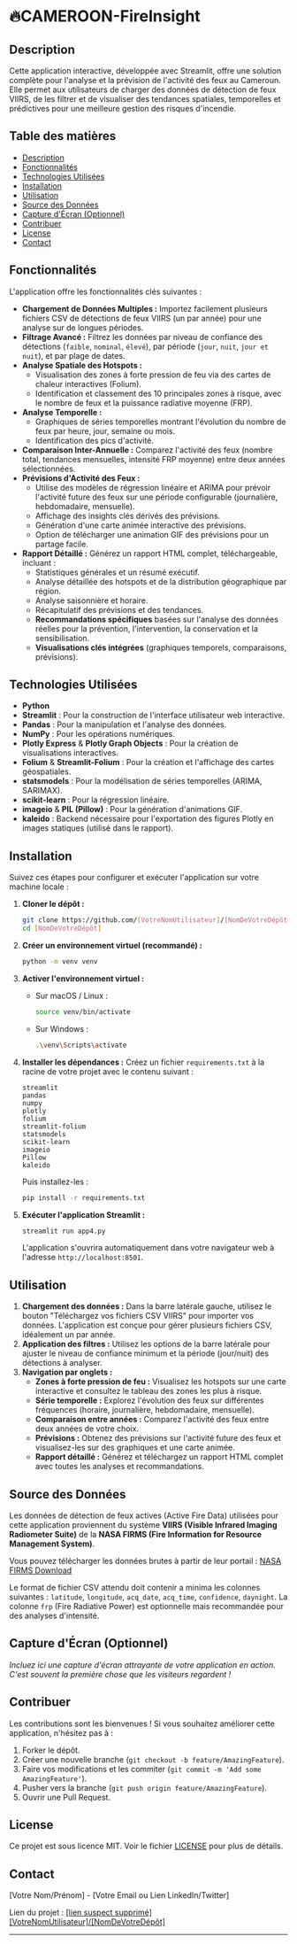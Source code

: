 # 🔥CAMEROON-FireInsight

## Description

Cette application interactive, développée avec Streamlit, offre une solution complète pour l'analyse et la prévision de l'activité des feux au Cameroun. Elle permet aux utilisateurs de charger des données de détection de feux VIIRS, de les filtrer et de visualiser des tendances spatiales, temporelles et prédictives pour une meilleure gestion des risques d'incendie.

## Table des matières

  - [Description](https://www.google.com/search?q=%23description)
  - [Fonctionnalités](https://www.google.com/search?q=%23fonctionnalit%C3%A9s)
  - [Technologies Utilisées](https://www.google.com/search?q=%23technologies-utilis%C3%A9es)
  - [Installation](https://www.google.com/search?q=%23installation)
  - [Utilisation](https://www.google.com/search?q=%23utilisation)
  - [Source des Données](https://www.google.com/search?q=%23source-des-donn%C3%A9es)
  - [Capture d'Écran (Optionnel)](https://www.google.com/search?q=%23capture-d%C3%A9cran-optionnel)
  - [Contribuer](https://www.google.com/search?q=%23contribuer)
  - [License](https://www.google.com/search?q=%23license)
  - [Contact](https://www.google.com/search?q=%23contact)

## Fonctionnalités

L'application offre les fonctionnalités clés suivantes :

  * **Chargement de Données Multiples :** Importez facilement plusieurs fichiers CSV de détections de feux VIIRS (un par année) pour une analyse sur de longues périodes.
  * **Filtrage Avancé :** Filtrez les données par niveau de confiance des détections (`faible`, `nominal`, `élevé`), par période (`jour`, `nuit`, `jour et nuit`), et par plage de dates.
  * **Analyse Spatiale des Hotspots :**
      * Visualisation des zones à forte pression de feu via des cartes de chaleur interactives (Folium).
      * Identification et classement des 10 principales zones à risque, avec le nombre de feux et la puissance radiative moyenne (FRP).
  * **Analyse Temporelle :**
      * Graphiques de séries temporelles montrant l'évolution du nombre de feux par heure, jour, semaine ou mois.
      * Identification des pics d'activité.
  * **Comparaison Inter-Annuelle :** Comparez l'activité des feux (nombre total, tendances mensuelles, intensité FRP moyenne) entre deux années sélectionnées.
  * **Prévisions d'Activité des Feux :**
      * Utilise des modèles de régression linéaire et ARIMA pour prévoir l'activité future des feux sur une période configurable (journalière, hebdomadaire, mensuelle).
      * Affichage des insights clés dérivés des prévisions.
      * Génération d'une carte animée interactive des prévisions.
      * Option de télécharger une animation GIF des prévisions pour un partage facile.
  * **Rapport Détaillé :** Générez un rapport HTML complet, téléchargeable, incluant :
      * Statistiques générales et un résumé exécutif.
      * Analyse détaillée des hotspots et de la distribution géographique par région.
      * Analyse saisonnière et horaire.
      * Récapitulatif des prévisions et des tendances.
      * **Recommandations spécifiques** basées sur l'analyse des données réelles pour la prévention, l'intervention, la conservation et la sensibilisation.
      * **Visualisations clés intégrées** (graphiques temporels, comparaisons, prévisions).

## Technologies Utilisées

  * **Python**
  * **Streamlit** : Pour la construction de l'interface utilisateur web interactive.
  * **Pandas** : Pour la manipulation et l'analyse des données.
  * **NumPy** : Pour les opérations numériques.
  * **Plotly Express** & **Plotly Graph Objects** : Pour la création de visualisations interactives.
  * **Folium** & **Streamlit-Folium** : Pour la création et l'affichage des cartes géospatiales.
  * **statsmodels** : Pour la modélisation de séries temporelles (ARIMA, SARIMAX).
  * **scikit-learn** : Pour la régression linéaire.
  * **imageio** & **PIL (Pillow)** : Pour la génération d'animations GIF.
  * **kaleido** : Backend nécessaire pour l'exportation des figures Plotly en images statiques (utilisé dans le rapport).

## Installation

Suivez ces étapes pour configurer et exécuter l'application sur votre machine locale :

1.  **Cloner le dépôt :**

    ```bash
    git clone https://github.com/[VotreNomUtilisateur]/[NomDeVotreDépôt].git
    cd [NomDeVotreDépôt]
    ```

2.  **Créer un environnement virtuel (recommandé) :**

    ```bash
    python -m venv venv
    ```

3.  **Activer l'environnement virtuel :**

      * Sur macOS / Linux :
        ```bash
        source venv/bin/activate
        ```
      * Sur Windows :
        ```bash
        .\venv\Scripts\activate
        ```

4.  **Installer les dépendances :**
    Créez un fichier `requirements.txt` à la racine de votre projet avec le contenu suivant :

    ```
    streamlit
    pandas
    numpy
    plotly
    folium
    streamlit-folium
    statsmodels
    scikit-learn
    imageio
    Pillow
    kaleido
    ```

    Puis installez-les :

    ```bash
    pip install -r requirements.txt
    ```

5.  **Exécuter l'application Streamlit :**

    ```bash
    streamlit run app4.py
    ```

    L'application s'ouvrira automatiquement dans votre navigateur web à l'adresse `http://localhost:8501`.

## Utilisation

1.  **Chargement des données :** Dans la barre latérale gauche, utilisez le bouton "Téléchargez vos fichiers CSV VIIRS" pour importer vos données. L'application est conçue pour gérer plusieurs fichiers CSV, idéalement un par année.
2.  **Application des filtres :** Utilisez les options de la barre latérale pour ajuster le niveau de confiance minimum et la période (jour/nuit) des détections à analyser.
3.  **Navigation par onglets :**
      * **Zones à forte pression de feu :** Visualisez les hotspots sur une carte interactive et consultez le tableau des zones les plus à risque.
      * **Série temporelle :** Explorez l'évolution des feux sur différentes fréquences (horaire, journalière, hebdomadaire, mensuelle).
      * **Comparaison entre années :** Comparez l'activité des feux entre deux années de votre choix.
      * **Prévisions :** Obtenez des prévisions sur l'activité future des feux et visualisez-les sur des graphiques et une carte animée.
      * **Rapport détaillé :** Générez et téléchargez un rapport HTML complet avec toutes les analyses et recommandations.

## Source des Données

Les données de détection de feux actives (Active Fire Data) utilisées pour cette application proviennent du système **VIIRS (Visible Infrared Imaging Radiometer Suite)** de la **NASA FIRMS (Fire Information for Resource Management System)**.

Vous pouvez télécharger les données brutes à partir de leur portail : [NASA FIRMS Download](https://firms.modaps.eosdis.nasa.gov/download/)

Le format de fichier CSV attendu doit contenir a minima les colonnes suivantes : `latitude`, `longitude`, `acq_date`, `acq_time`, `confidence`, `daynight`. La colonne `frp` (Fire Radiative Power) est optionnelle mais recommandée pour des analyses d'intensité.

## Capture d'Écran (Optionnel)

*Incluez ici une capture d'écran attrayante de votre application en action. C'est souvent la première chose que les visiteurs regardent \!*

## Contribuer

Les contributions sont les bienvenues \! Si vous souhaitez améliorer cette application, n'hésitez pas à :

1.  Forker le dépôt.
2.  Créer une nouvelle branche (`git checkout -b feature/AmazingFeature`).
3.  Faire vos modifications et les commiter (`git commit -m 'Add some AmazingFeature'`).
4.  Pusher vers la branche (`git push origin feature/AmazingFeature`).
5.  Ouvrir une Pull Request.

## License

Ce projet est sous licence MIT. Voir le fichier [LICENSE](https://www.google.com/search?q=LICENSE) pour plus de détails.

## Contact

[Votre Nom/Prénom] - [Votre Email ou Lien LinkedIn/Twitter]

Lien du projet : [[lien suspect supprimé][VotreNomUtilisateur]/[NomDeVotreDépôt]](https://www.google.com/search?q=https://github.com/%5BVotreNomUtilisateur%5D/%5BNomDeVotreD%C3%A9p%C3%B4t%5D)

-----
